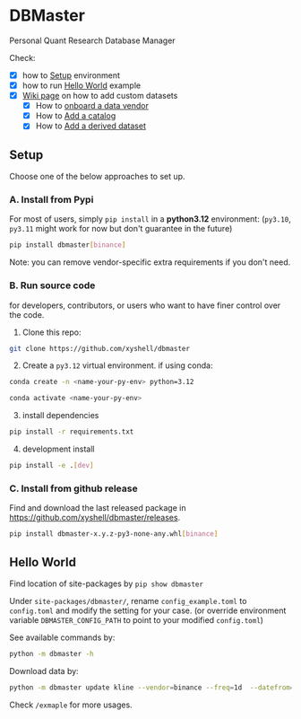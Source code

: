 # DBMaster

Personal Quant Research Database Manager

Check:

- [x] how to [Setup](https://github.com/xyshell/dbmaster?tab=readme-ov-file#setup) environment
- [x] how to run [Hello World](https://github.com/xyshell/dbmaster?tab=readme-ov-file#hello-world) example
- [x] [Wiki page](https://github.com/xyshell/dbmaster/wiki) on how to add custom datasets
  - [x] How to [onboard a data vendor](https://github.com/xyshell/dbmaster/wiki/Onboard-a-data-vendor)
  - [x] How to [Add a catalog](https://github.com/xyshell/dbmaster/wiki/Add-a-catalog)
  - [x] How to [Add a derived dataset](https://github.com/xyshell/dbmaster/wiki/Add-a-derived-dataset)

## Setup 

Choose one of the below approaches to set up.

### A. Install from Pypi

For most of users, simply `pip install` in a **python3.12** environment: (`py3.10`, `py3.11` might work for now but don't guarantee in the future)

```bash
pip install dbmaster[binance]
```

Note: you can remove vendor-specific extra requirements if you don't need.


### B. Run source code

for developers, contributors, or users who want to have finer control over the code.

1. Clone this repo:

```bash
git clone https://github.com/xyshell/dbmaster
```

2. Create a `py3.12` virtual environment. if using conda:

```bash
conda create -n <name-your-py-env> python=3.12
```

```bash
conda activate <name-your-py-env>
```

3. install dependencies

```bash
pip install -r requirements.txt
```

4. development install

```bash
pip install -e .[dev]
```

### C. Install from github release

Find and download the last released package in https://github.com/xyshell/dbmaster/releases.

```bash
pip install dbmaster-x.y.z-py3-none-any.whl[binance]
```

## Hello World

Find location of site-packages by `pip show dbmaster`

Under `site-packages/dbmaster/`, rename `config_example.toml` to `config.toml` and modify the setting for your case. (or override environment variable `DBMASTER_CONFIG_PATH` to point to your modified `config.toml`)

See available commands by:

```bash
python -m dbmaster -h
```

Download data by:

```bash
python -m dbmaster update kline --vendor=binance --freq=1d  --datefrom=2024-04-01 --symbol="['BTCUSDT', 'ETHUSDT']"
```

Check `/exmaple` for more usages.
